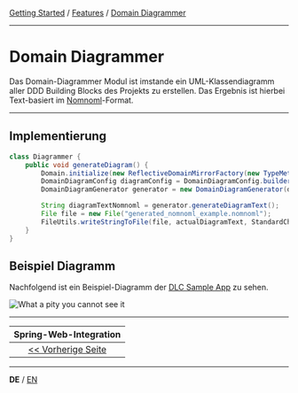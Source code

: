 [Getting Started](../index_de.md) / [Features](../guides/features_de.md) / [Domain Diagrammer](domain_diagrammer_de.md)

---

# Domain Diagrammer
Das Domain-Diagrammer Modul ist imstande ein UML-Klassendiagramm aller DDD Building Blocks 
des Projekts zu erstellen. Das Ergebnis ist hierbei Text-basiert im [Nomnoml](https://nomnoml.com/)-Format.

---

## Implementierung

```Java
class Diagrammer {
    public void generateDiagram() {
        Domain.initialize(new ReflectiveDomainMirrorFactory(new TypeMetaResolver(), "sampleshop"));
        DomainDiagramConfig diagramConfig = DomainDiagramConfig.builder().withContextPackageName("sampleshop").build();
        DomainDiagramGenerator generator = new DomainDiagramGenerator(diagramConfig, Domain.getDomainModel());

        String diagramTextNomnoml = generator.generateDiagramText();
        File file = new File("generated_nomnoml_example.nomnoml");
        FileUtils.writeStringToFile(file, actualDiagramText, StandardCharsets.UTF_8);
    }
}
```

## Beispiel Diagramm

Nachfolgend ist ein Beispiel-Diagramm der [DLC Sample App](./../../../sample-project) zu sehen.

![What a pity you cannot see it](./../../../documentation/resources/images/sample_diagram.png "Domain Diagram")


---

|             **Spring-Web-Integration**             |
|:--------------------------------------------------:|
| [<< Vorherige Seite](spring_web_integration_de.md) |

---

**DE** / [EN](../../english/features/domain_diagrammer_en.md)
